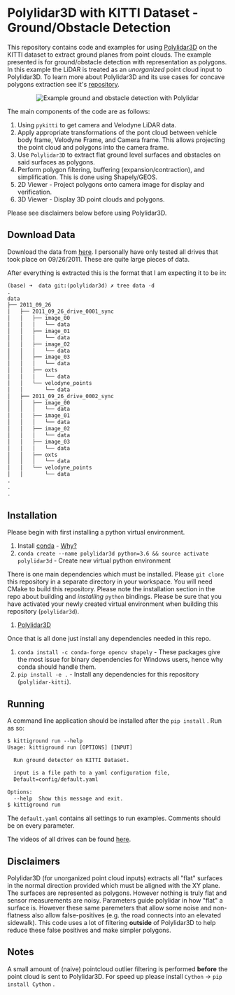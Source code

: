 # Polylidar3D with KITTI Dataset - Ground/Obstacle Detection

This repository contains code and examples for using [Polylidar3D](https://github.com/JeremyBYU/polylidar) on the KITTI dataset to extract ground planes from point clouds. The example presented is for ground/obstacle detection with representation as polygons.  In this example the LiDAR is treated as an *unorganized* point cloud input to Polylidar3D. To learn more about Polylidar3D and its use cases for concave polygons extraction see it's [repository](https://github.com/JeremyBYU/polylidar).

<p align="center">
<img src="assets/media/2011_09_26_0005_stacked.gif" alt="Example ground and obstacle detection with Polylidar" style="max-width:100%; ">
</p>

The main components of the code are as follows:

1. Using `pykitti` to get camera and Velodyne LiDAR data.
2. Apply appropriate transformations of the pont cloud between vehicle body frame, Velodyne Frame, and Camera frame. This allows projecting the point cloud and polygons into the camera frame.
3. Use `Polylidar3D` to extract flat ground level surfaces and obstacles on said surfaces as polygons.
4. Perform polygon filtering, buffering (expansion/contraction), and simplification. This is done using Shapely/GEOS.
5. 2D Viewer - Project polygons onto camera image for display and verification.
6. 3D Viewer - Display 3D point clouds and polygons.

Please see disclaimers below before using Polylidar3D.

## Download Data

Download the data from [here](http://www.cvlibs.net/datasets/kitti/raw_data.php). I personally have only tested all drives that took place on 09/26/2011. These are quite large pieces of data.

After everything is extracted this is the format that I am expecting it to be in:

```txt
(base) ➜  data git:(polylidar3d) ✗ tree data -d    
.
data
├── 2011_09_26
│   ├── 2011_09_26_drive_0001_sync
│   │   ├── image_00
│   │   │   └── data
│   │   ├── image_01
│   │   │   └── data
│   │   ├── image_02
│   │   │   └── data
│   │   ├── image_03
│   │   │   └── data
│   │   ├── oxts
│   │   │   └── data
│   │   └── velodyne_points
│   │       └── data
│   ├── 2011_09_26_drive_0002_sync
│   │   ├── image_00
│   │   │   └── data
│   │   ├── image_01
│   │   │   └── data
│   │   ├── image_02
│   │   │   └── data
│   │   ├── image_03
│   │   │   └── data
│   │   ├── oxts
│   │   │   └── data
│   │   └── velodyne_points
│   │       └── data
.
.
.

```

## Installation

Please begin with first installing a python virtual environment.

1. Install [conda](https://conda.io/projects/conda/en/latest/) - [Why?](https://medium.freecodecamp.org/why-you-need-python-environments-and-how-to-manage-them-with-conda-85f155f4353c)
2. `conda create --name polylidar3d python=3.6 && source activate polylidar3d` - Create new virtual python environment

There is one main dependencies which must be installed. Please `git clone` this repository in a separate directory in your workspace. You will need CMake to build this repository. Please note the installation section in the repo about building and *installing* `python` bindings. Please be sure that you have activated your newly created virtual environment when building this repository (`polylidar3d`).

1. [Polylidar3D](https://github.com/JeremyBYU/polylidar)

Once that is all done just install any dependencies needed in this repo.

1. `conda install -c conda-forge opencv shapely` - These packages give the most issue for binary dependencies for Windows users, hence why conda should handle them.
2. `pip install -e .` - Install any dependencies for this repository (`polylidar-kitti`).

## Running

A command line application should be installed after the `pip install` . Run as so:

```txt
$ kittiground run --help
Usage: kittiground run [OPTIONS] [INPUT]

  Run ground detector on KITTI Dataset.

  input is a file path to a yaml configuration file,
  Default=config/default.yaml

Options:
  --help  Show this message and exit.
$ kittiground run
```

The `default.yaml` contains all settings to run examples.  Comments should be on every parameter.

The videos of all drives can be found [here](https://drive.google.com/drive/folders/18R0alYprRYgwz5_MyzcdOQzf44496DOz?usp=sharing).

## Disclaimers

Polylidar3D (for unorganized point cloud inputs) extracts all "flat" surfaces in the normal direction provided which must be aligned with the XY plane. The surfaces are represented as polygons. However nothing is truly flat and sensor measurements are noisy. Parameters guide polylidar in how "flat" a surface is. However these same paremeters that allow some noise and non-flatness also allow false-positives (e.g. the road connects into an elevated sidewalk). This code uses a lot of filtering **outside** of Polylidar3D to help reduce these false positives and make simpler polygons.  

## Notes

A small amount of (naive) pointcloud outlier filtering is performed __before__ the point cloud is sent to Polylidar3D. For speed up please install `Cython` -> `pip install Cython` .


<!-- ### Alternative Configs

```yaml
z_thresh: 0.15
norm_thresh_min: 0.98
bilateral_filter_normals(mesh, 5, 0.25, 0.25)
``` -->
